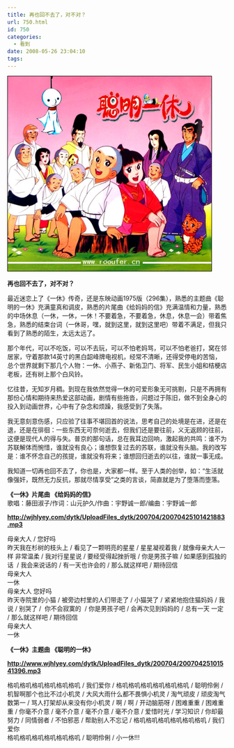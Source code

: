 ```yaml
---
title: 再也回不去了，对不对？
url: 750.html
id: 750
categories:
  - 看到
date: 2008-05-26 23:04:10
tags:
---
```


![](/images/attachments/month_0805/n2008527234416.jpg)  
  

**再也回不去了，对不对？**

  
最近迷恋上了《一休》传奇，还是东映动画1975版（296集），熟悉的主题曲《聪明的一休》充满童真和调皮，熟悉的片尾曲《给妈妈的信》充满温情和力量，熟悉的中场休息（一休，一休，一休！不要着急，不要着急，休息，休息一会）带着焦急，熟悉的结束台词（一休哥，嘿，就到这里，就到这里吧）带着不满足，但我只看到了熟悉的陌生，太远太远了。  
  
那个年代，可以不吃饭，可以不去玩，可以不怕老妈骂，可以不怕老爸打，窝在邻居家，守着那款14英寸的黑白韶峰牌电视机，经常不清晰，还得受停电的苦恼，总个世界就剩下那几个人物：一休、小燕子、新佑卫门、将军、民生小姐和桔梗店老板，还有树上那个白风铃。  
  
忆往昔，无知岁月稠。到现在我依然觉得一休的可爱形象无可挑剔，只是不再拥有那份心情和期待来热爱这部动画，剧情有些拖沓，问题过于陈旧，做不到全身心的投入到动画世界，心中有了杂念和烦躁，我感受到了失落。  
  
我无意刻意伤感，只应验了往事不堪回首的说法，思考自己的处境是在进，还是在退，还是在徘徊：一些东西无可奈何逝去，但我们还是要往前，义无返顾的往前，这便是现代人的得与失。普京的那句话，总在我耳边回响，激起我的共鸣：谁不为苏联解体而惋惜，谁就没有良心；谁想恢复过去的苏联，谁就没有头脑。我的改写是：谁不怀念自己的孩提，谁就没有将来；谁想回归逝去的以往，谁就一事无成。  
  
我知道一切再也回不去了，你也是，大家都一样。至于人类的创举，如：“生活就像强奸，既然无力反抗，那就尽情享受”之类的言谈，简直就是为了堕落而堕落。  
  
  
**《一休》片尾曲 《给妈妈的信》**  
歌唱：藤田淑子/作词：山元护久/作曲：宇野诚一郎/编曲：宇野诚一郎  
  
**http://wjhlyey.com/dytk/UploadFiles_dytk/200704/20070425101421883.mp3**  
  
母亲大人 / 您好吗  
昨天我在杉树的枝头上 / 看见了一颗明亮的星星 / 星星凝视着我 / 就像母亲大人一样 非常温柔 / 我对行星星说 / 要经受得起挫折哦 / 你是男孩子嘛 / 如果感到孤独的话  / 我会来说话的 / 有一天也许会的 / 那么就这样吧 / 期待回信  
母亲大人  
一休  
母亲大人 您好吗  
昨天寺院里的小猫 / 被旁边村里的人们带走了 / 小猫哭了 / 紧紧地抱住猫妈妈 / 我说 / 别哭了 /  你不会寂寞的  / 你是男孩子吧 / 会再次见到妈妈的 / 总有一天 一定 / 那么就这样吧 / 期待回信  
母亲大人  
一休  
  
  
**《一休》主题曲 《聪明的一休》**  
  
**http://www.wjhlyey.com/dytk/UploadFiles_dytk/200704/20070425101541396.mp3**  
  
格叽格叽格叽格叽格叽格叽 / 我们爱你 / 格叽格叽格叽格叽格叽格叽 / 聪明伶俐 / 机智啊那个也比不过小机灵 / 大风大雨什么都不畏惧小机灵 / 淘气顽皮 / 顽皮淘气数第一 / 骂人打架却从来没有你小机灵 / 啊 / 啊 / 开动脑筋呀 / 困难重重 / 困难重重 / 你毫不介意 / 毫不介意 / 毫不介意 / 毫不介意 / 爱惜时光 / 学习知识 / 你却最努力 / 同情弱者 / 不怕邪恶 / 帮助别人不忘记 / 格叽格叽格叽格叽格叽格叽 / 我们爱你  
格叽格叽格叽格叽格叽格叽 / 聪明伶俐 / 小一休!!!